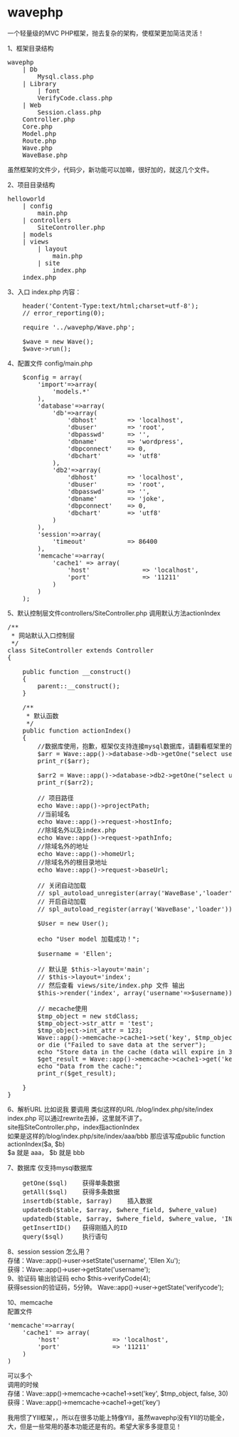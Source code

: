 wavephp
=======

一个轻量级的MVC PHP框架，抛去复杂的架构，使框架更加简洁灵活！


1、框架目录结构
<pre>
wavephp
    | Db
        Mysql.class.php
    | Library
        | font
        VerifyCode.class.php
    | Web
        Session.class.php
    Controller.php
    Core.php
    Model.php
    Route.php
    Wave.php
    WaveBase.php
</pre>
虽然框架的文件少，代码少，新功能可以加嘛，很好加的，就这几个文件。

2、项目目录结构
<pre>
helloworld
    | config
        main.php
    | controllers
        SiteController.php
    | models
    | views
        | layout
            main.php
        | site
            index.php
    index.php
</pre>

3、入口 index.php
内容：
<pre>
    header('Content-Type:text/html;charset=utf-8');
    // error_reporting(0);

    require '../wavephp/Wave.php';

    $wave = new Wave();
    $wave->run();
</pre>

4、配置文件
    config/main.php
<pre>
    $config = array(
        'import'=>array(
            'models.*'
        ),
        'database'=>array(
            'db'=>array(
                'dbhost'        => 'localhost',
                'dbuser'        => 'root',
                'dbpasswd'      => '',
                'dbname'        => 'wordpress',
                'dbpconnect'    => 0,
                'dbchart'       => 'utf8'
            ),
            'db2'=>array(
                'dbhost'        => 'localhost',
                'dbuser'        => 'root',
                'dbpasswd'      => '',
                'dbname'        => 'joke',
                'dbpconnect'    => 0,
                'dbchart'       => 'utf8'
            )
        ),
        'session'=>array(
            'timeout'           => 86400
        ),
        'memcache'=>array(
            'cache1' => array(
                'host'              => 'localhost',
                'port'              => '11211'
            )
        )
    );
</pre>
5、默认控制层文件controllers/SiteController.php
调用默认方法actionIndex
<pre>
/**
 * 网站默认入口控制层
 */
class SiteController extends Controller
{
       
    public function __construct()
    {
        parent::__construct();
    }

    /**
     * 默认函数
     */
    public function actionIndex()
    {
        //数据库使用，抱歉，框架仅支持连接mysql数据库，请翻看框架里的Db/Mysql.class.php
        $arr = Wave::app()->database->db->getOne("select user_login from wp_users");
        print_r($arr);

        $arr2 = Wave::app()->database->db2->getOne("select username from joke_user");
        print_r($arr2);

        // 项目路径
        echo Wave::app()->projectPath;
        //当前域名
        echo Wave::app()->request->hostInfo;
        //除域名外以及index.php
        echo Wave::app()->request->pathInfo;
        //除域名外的地址
        echo Wave::app()->homeUrl;
        //除域名外的根目录地址
        echo Wave::app()->request->baseUrl;

        // 关闭自动加载
        // spl_autoload_unregister(array('WaveBase','loader'));
        // 开启自动加载
        // spl_autoload_register(array('WaveBase','loader'));

        $User = new User();

        echo "User model 加载成功！";

        $username = 'Ellen';

        // 默认是 $this->layout='main';
        // $this->layout='index';
        // 然后查看 views/site/index.php 文件 输出 <?=$username?>
        $this->render('index', array('username'=>$username));

        // mecache使用
        $tmp_object = new stdClass;
        $tmp_object->str_attr = 'test';
        $tmp_object->int_attr = 123;
        Wave::app()->memcache->cache1->set('key', $tmp_object, false, 30) 
        or die ("Failed to save data at the server");
        echo "Store data in the cache (data will expire in 30 seconds)";
        $get_result = Wave::app()->memcache->cache1->get('key');
        echo "Data from the cache:";
        print_r($get_result);

    }
}
</pre>

6、解析URL 比如说我 要调用 类似这样的URL /blog/index.php/site/index
<br>
index.php 可以通过rewrite去掉，这里就不讲了。<br>
site指SiteController.php，index指actionIndex<br>
如果是这样的/blog/index.php/site/index/aaa/bbb 那应该写成public function actionIndex($a, $b)<br>
$a 就是 aaa， $b 就是 bbb<br>

7、数据库 仅支持mysql数据库
<pre>
    getOne($sql)    获得单条数据
    getAll($sql)    获得多条数据
    insertdb($table, $array)    插入数据
    updatedb($table, $array, $where_field, $where_value)    更新数据
    updatedb($table, $array, $where_field, $where_value, 'IN')  更新数据 IN
    getInsertID()   获得刚插入的ID
    query($sql)     执行语句
</pre>

8、session
session 怎么用？
<br>
存储：Wave::app()->user->setState('username', 'Ellen Xu');
<br>
获得：Wave::app()->user->getState('username');
<br>
9、验证码
输出验证码 echo $this->verifyCode(4);<br>
获得session的验证码，5分钟。 Wave::app()->user->getState('verifycode');

10、memcache
<br>
配置文件
<pre>
'memcache'=>array(
    'cache1' => array(
        'host'              => 'localhost',
        'port'              => '11211'
    )
)
</pre>
可以多个<br>
调用的时候 <br>
存储：Wave::app()->memcache->cache1->set('key', $tmp_object, false, 30)<br>
获得：Wave::app()->memcache->cache1->get('key')




我用惯了YII框架，，所以在很多功能上特像YII，虽然wavephp没有YII的功能全，大，但是一些常用的基本功能还是有的。希望大家多多提意见！
